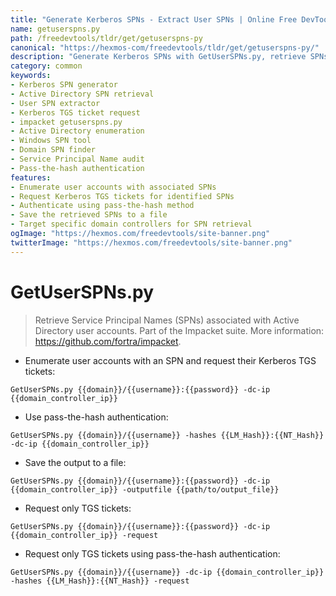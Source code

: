 ```yaml
---
title: "Generate Kerberos SPNs - Extract User SPNs | Online Free DevTools by Hexmos"
name: getuserspns.py
path: /freedevtools/tldr/get/getuserspns-py
canonical: "https://hexmos-com/freedevtools/tldr/get/getuserspns-py/"
description: "Generate Kerberos SPNs with GetUserSPNs.py, retrieve SPNs associated with Active Directory users and request Kerberos TGS tickets. Free online tool, no registration required."
category: common
keywords:
- Kerberos SPN generator
- Active Directory SPN retrieval
- User SPN extractor
- Kerberos TGS ticket request
- impacket getuserspns.py
- Active Directory enumeration
- Windows SPN tool
- Domain SPN finder
- Service Principal Name audit
- Pass-the-hash authentication
features:
- Enumerate user accounts with associated SPNs
- Request Kerberos TGS tickets for identified SPNs
- Authenticate using pass-the-hash method
- Save the retrieved SPNs to a file
- Target specific domain controllers for SPN retrieval
ogImage: "https://hexmos.com/freedevtools/site-banner.png"
twitterImage: "https://hexmos.com/freedevtools/site-banner.png"
---
```


# GetUserSPNs.py

> Retrieve Service Principal Names (SPNs) associated with Active Directory user accounts.
> Part of the Impacket suite.
> More information: <https://github.com/fortra/impacket>.

- Enumerate user accounts with an SPN and request their Kerberos TGS tickets:

`GetUserSPNs.py {{domain}}/{{username}}:{{password}} -dc-ip {{domain_controller_ip}}`

- Use pass-the-hash authentication:

`GetUserSPNs.py {{domain}}/{{username}} -hashes {{LM_Hash}}:{{NT_Hash}} -dc-ip {{domain_controller_ip}}`

- Save the output to a file:

`GetUserSPNs.py {{domain}}/{{username}}:{{password}} -dc-ip {{domain_controller_ip}} -outputfile {{path/to/output_file}}`

- Request only TGS tickets:

`GetUserSPNs.py {{domain}}/{{username}}:{{password}} -dc-ip {{domain_controller_ip}} -request`

- Request only TGS tickets using pass-the-hash authentication:

`GetUserSPNs.py {{domain}}/{{username}} -dc-ip {{domain_controller_ip}} -hashes {{LM_Hash}}:{{NT_Hash}} -request`

